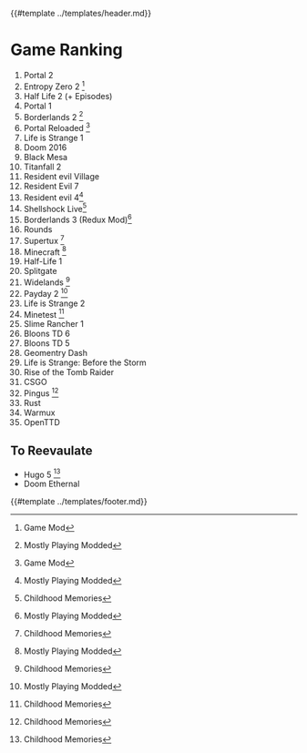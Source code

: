 {{#template ../templates/header.md}}

# Game Ranking

1. Portal 2
2. Entropy Zero 2 [^gm]
3. Half Life 2 (+ Episodes)
4. Portal 1
5. Borderlands 2 [^mm]
6. Portal Reloaded [^gm]
7. Life is Strange 1
8. Doom 2016
9. Black Mesa
10. Titanfall 2
11. Resident evil Village
12. Resident Evil 7
13. Resident evil 4[^mm]
14. Shellshock Live[^cm]
15. Borderlands 3 (Redux Mod)[^mm]
16. Rounds
17. Supertux [^cm]
18. Minecraft [^mm]
19. Half-Life 1
20. Splitgate
21. Widelands [^cm]
22. Payday 2 [^mm]
23. Life is Strange 2
24. Minetest [^cm]
25. Slime Rancher 1
26. Bloons TD 6
27. Bloons TD 5
28. Geomentry Dash
29. Life is Strange: Before the Storm
30. Rise of the Tomb Raider
31. CSGO
32. Pingus [^cm]
33. Rust
34. Warmux
35. OpenTTD

## To Reevaulate

- Hugo 5 [^cm]
- Doom Ethernal

[^gm]: Game Mod

[^mm]: Mostly Playing Modded

[^cm]: Childhood Memories

{{#template ../templates/footer.md}}
